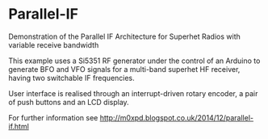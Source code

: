 # Parallel-IF
Demonstration of the Parallel IF Architecture for Superhet Radios with variable receive bandwidth

This example uses a Si5351 RF generator under the control of an Arduino to generate BFO and VFO signals for a multi-band superhet HF receiver, having two switchable IF frequencies.

User interface is realised through an interrupt-driven rotary encoder, a pair of push buttons and an LCD display. 

For further information see http://m0xpd.blogspot.co.uk/2014/12/parallel-if.html

